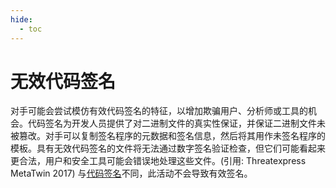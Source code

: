 ```yaml
---
hide:
  - toc
---
```


# 无效代码签名

对手可能会尝试模仿有效代码签名的特征，以增加欺骗用户、分析师或工具的机会。代码签名为开发人员提供了对二进制文件的真实性保证，并保证二进制文件未被篡改。对手可以复制签名程序的元数据和签名信息，然后将其用作未签名程序的模板。具有无效代码签名的文件将无法通过数字签名验证检查，但它们可能看起来更合法，用户和安全工具可能会错误地处理这些文件。(引用: Threatexpress MetaTwin 2017)  与[代码签名](https://attack.mitre.org/techniques/T1553/002)不同，此活动不会导致有效签名。
